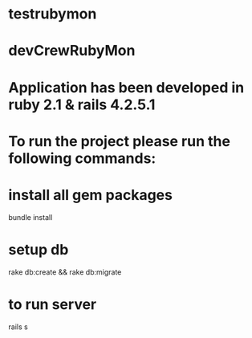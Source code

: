 # testrubymon
# devCrewRubyMon

# Application has been developed in ruby 2.1 & rails 4.2.5.1

# To run the project please run the following commands:  

# install all gem packages
bundle install 
# setup db
rake db:create && rake db:migrate 
# to run server
rails s 
